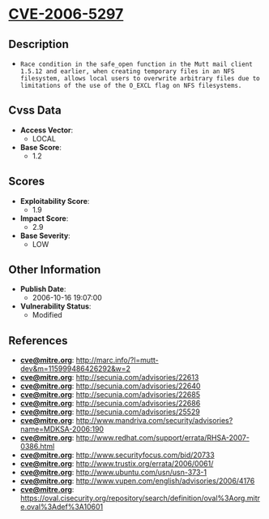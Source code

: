
# [CVE-2006-5297](https://cve.mitre.org/cgi-bin/cvename.cgi?name=CVE-2006-5297)

## Description

- `Race condition in the safe_open function in the Mutt mail client 1.5.12 and earlier, when creating temporary files in an NFS filesystem, allows local users to overwrite arbitrary files due to limitations of the use of the O_EXCL flag on NFS filesystems.`

## Cvss Data

- **Access Vector**:
  - LOCAL
- **Base Score**:
  - 1.2

## Scores

- **Exploitability Score**:
  - 1.9
- **Impact Score**:
  - 2.9
- **Base Severity**:
  - LOW

## Other Information

- **Publish Date**:
  - 2006-10-16 19:07:00
- **Vulnerability Status**:
  - Modified

## References

- **cve@mitre.org**: http://marc.info/?l=mutt-dev&m=115999486426292&w=2
- **cve@mitre.org**: http://secunia.com/advisories/22613
- **cve@mitre.org**: http://secunia.com/advisories/22640
- **cve@mitre.org**: http://secunia.com/advisories/22685
- **cve@mitre.org**: http://secunia.com/advisories/22686
- **cve@mitre.org**: http://secunia.com/advisories/25529
- **cve@mitre.org**: http://www.mandriva.com/security/advisories?name=MDKSA-2006:190
- **cve@mitre.org**: http://www.redhat.com/support/errata/RHSA-2007-0386.html
- **cve@mitre.org**: http://www.securityfocus.com/bid/20733
- **cve@mitre.org**: http://www.trustix.org/errata/2006/0061/
- **cve@mitre.org**: http://www.ubuntu.com/usn/usn-373-1
- **cve@mitre.org**: http://www.vupen.com/english/advisories/2006/4176
- **cve@mitre.org**: https://oval.cisecurity.org/repository/search/definition/oval%3Aorg.mitre.oval%3Adef%3A10601
